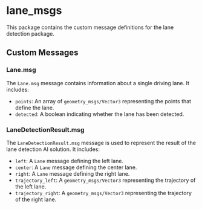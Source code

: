 # lane_msgs

This package contains the custom message definitions for the lane detection package.

## Custom Messages

### Lane.msg

The `Lane.msg` message contains information about a single driving lane. It includes:
- `points`: An array of `geometry_msgs/Vector3` representing the points that define the lane.
- `detected`: A boolean indicating whether the lane has been detected.

### LaneDetectionResult.msg

The `LaneDetectionResult.msg` message is used to represent the result of the lane detection AI solution. It includes:
- `left`: A `Lane` message defining the left lane.
- `center`: A `Lane` message defining the center lane.
- `right`: A `Lane` message defining the right lane.
- `trajectory_left`: A `geometry_msgs/Vector3` representing the trajectory of the left lane.
- `trajectory_right`: A `geometry_msgs/Vector3` representing the trajectory of the right lane.
